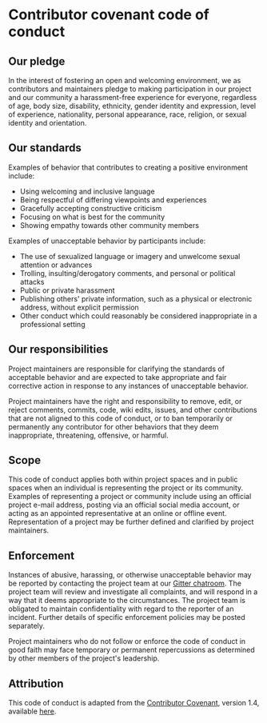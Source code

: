 # Contributor covenant code of conduct

## Our pledge

In the interest of fostering an open and welcoming environment, we as contributors and maintainers pledge
to making participation in our project and our community a harassment-free experience for everyone,
regardless of age, body size, disability, ethnicity, gender identity and expression, level of experience,
nationality, personal appearance, race, religion, or sexual identity and orientation.

## Our standards

Examples of behavior that contributes to creating a positive environment include:

* Using welcoming and inclusive language
* Being respectful of differing viewpoints and experiences
* Gracefully accepting constructive criticism
* Focusing on what is best for the community
* Showing empathy towards other community members

Examples of unacceptable behavior by participants include:

* The use of sexualized language or imagery and unwelcome sexual attention or advances
* Trolling, insulting/derogatory comments, and personal or political attacks
* Public or private harassment
* Publishing others' private information, such as a physical or electronic address, without explicit permission
* Other conduct which could reasonably be considered inappropriate in a professional setting

## Our responsibilities

Project maintainers are responsible for clarifying the standards of acceptable behavior and are expected
to take appropriate and fair corrective action in response to any instances of unacceptable behavior.

Project maintainers have the right and responsibility to remove, edit, or reject comments, commits,
code, wiki edits, issues, and other contributions that are not aligned to this code of conduct,
or to ban temporarily or permanently any contributor for other behaviors that they deem inappropriate,
threatening, offensive, or harmful.

## Scope

This code of conduct applies both within project spaces and in public spaces when an individual is 
representing the project or its community. Examples of representing a project or community include using
an official project e-mail address, posting via an official social media account, or acting as an
appointed representative at an online or offline event. Representation of a project may be further
defined and clarified by project maintainers.

## Enforcement

Instances of abusive, harassing, or otherwise unacceptable behavior may be reported by contacting the
project team at our [Gitter chatroom](https://gitter.im/cereda/arara). The project team will review
and investigate all complaints, and will respond in a way that it deems appropriate to the circumstances.
The project team is obligated to maintain confidentiality with regard to the reporter of an incident.
Further details of specific enforcement policies may be posted separately.

Project maintainers who do not follow or enforce the code of conduct in good faith may face temporary
or permanent repercussions as determined by other members of the project's leadership.

## Attribution

This code of conduct is adapted from the [Contributor Covenant][homepage], version 1.4, available [here][version].

[homepage]: http://contributor-covenant.org
[version]: http://contributor-covenant.org/version/1/4/
